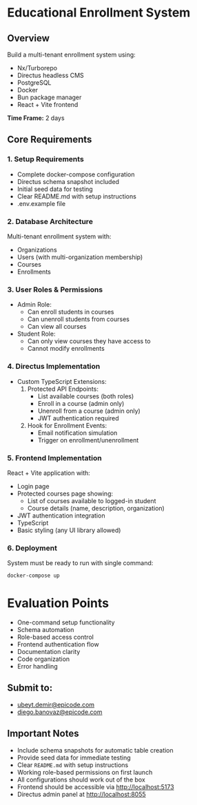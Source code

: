 # Educational Enrollment System

## Overview
Build a multi-tenant enrollment system using:
- Nx/Turborepo
- Directus headless CMS
- PostgreSQL
- Docker
- Bun package manager
- React + Vite frontend

**Time Frame:** 2 days

## Core Requirements

### 1. Setup Requirements
- Complete docker-compose configuration
- Directus schema snapshot included
- Initial seed data for testing
- Clear README.md with setup instructions
- .env.example file

### 2. Database Architecture
Multi-tenant enrollment system with:
- Organizations
- Users (with multi-organization membership)
- Courses
- Enrollments

### 3. User Roles & Permissions
- Admin Role:
  - Can enroll students in courses
  - Can unenroll students from courses
  - Can view all courses
- Student Role:
  - Can only view courses they have access to
  - Cannot modify enrollments

### 4. Directus Implementation
- Custom TypeScript Extensions:
  1. Protected API Endpoints:
     - List available courses (both roles)
     - Enroll in a course (admin only)
     - Unenroll from a course (admin only)
     - JWT authentication required
  2. Hook for Enrollment Events:
     - Email notification simulation
     - Trigger on enrollment/unenrollment

### 5. Frontend Implementation
React + Vite application with:
- Login page
- Protected courses page showing:
  - List of courses available to logged-in student
  - Course details (name, description, organization)
- JWT authentication integration
- TypeScript
- Basic styling (any UI library allowed)

### 6. Deployment
System must be ready to run with single command:
```bash
docker-compose up
```

# Evaluation Points

-  One-command setup functionality
-  Schema automation
-  Role-based access control
-  Frontend authentication flow
-  Documentation clarity
-  Code organization
-  Error handling

## Submit to:

-  ubeyt.demir@epicode.com
-  diego.banovaz@epicode.com

## Important Notes

-  Include schema snapshots for automatic table creation
-  Provide seed data for immediate testing
-  Clear `README.md` with setup instructions
-  Working role-based permissions on first launch
-  All configurations should work out of the box
-  Frontend should be accessible via [http://localhost:5173](http://localhost:5173)
-  Directus admin panel at [http://localhost:8055](http://localhost:8055)